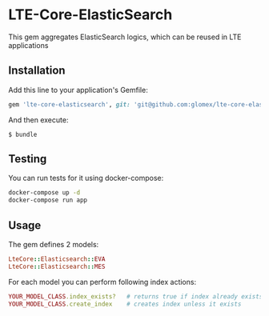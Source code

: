 # LTE-Core-ElasticSearch

This gem aggregates ElasticSearch logics, which can be reused in LTE applications

## Installation

Add this line to your application's Gemfile:

```ruby
gem 'lte-core-elasticsearch', git: 'git@github.com:glomex/lte-core-elasticsearch.git'
```

And then execute:

    $ bundle

## Testing

You can run tests for it using docker-compose:

```bash
docker-compose up -d
docker-compose run app
```

## Usage

The gem defines 2 models:

```ruby
LteCore::Elasticsearch::EVA
LteCore::Elasticsearch::MES
```

For each model you can perform following index actions:

```ruby
YOUR_MODEL_CLASS.index_exists?   # returns true if index already exists
YOUR_MODEL_CLASS.create_index    # creates index unless it exists
```
